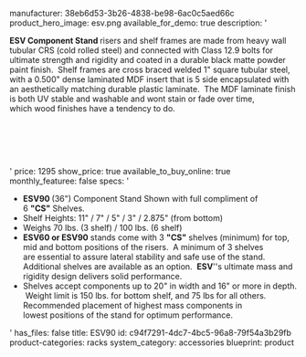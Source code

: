 manufacturer: 38eb6d53-3b26-4838-be98-6ac0c5aed66c
product_hero_image: esv.png
available_for_demo: true
description: '<p><strong>ESV&nbsp;Component Stand&nbsp;</strong>risers and shelf frames are made from heavy wall tubular CRS (cold rolled steel) and connected with&nbsp;Class 12.9 bolts for ultimate strength and rigidity and coated&nbsp;in a durable black matte powder paint finish. &nbsp;Shelf frames are cross braced welded 1" square tubular steel, with a 0.500" dense laminated MDF insert that is 5 side encapsulated with an&nbsp;aesthetically matching durable plastic laminate. &nbsp;The MDF laminate finish is both UV stable and washable and wont stain or fade over time, which&nbsp;wood finishes have&nbsp;a tendency to do.​<br></p><p><br></p><p><br><br></p>'
price: 1295
show_price: true
available_to_buy_online: true
monthly_featuree: false
specs: '<ul><li><strong>ESV90&nbsp;</strong>(36") Component Stand Shown with full compliment of 6&nbsp;<strong>"CS"</strong>&nbsp;Shelves. &nbsp;<br></li><li>Shelf Heights: 11" / 7" / 5" / 3" / 2.875"&nbsp;(from bottom)<br></li><li>Weighs 70 lbs. (3 shelf) /&nbsp;100 lbs. (6 shelf)<br></li><li><strong>ESV60 or ESV90</strong>&nbsp;stands come&nbsp;with 3&nbsp;<strong>"CS"</strong>&nbsp;shelves (minimum) for&nbsp;top, mid and bottom positions of the risers.&nbsp; A minimum of 3 shelves are&nbsp;essential&nbsp;to assure lateral stability and safe use of the stand.&nbsp; Additional shelves are available as an option.&nbsp;&nbsp;<strong>ESV</strong>''s ultimate mass and rigidity design delivers solid performance.&nbsp;<br></li><li>Shelves&nbsp;accept&nbsp;components up to 20" in width and 16" or more&nbsp;in depth. &nbsp;Weight limit is 150 lbs. for bottom shelf, and 75&nbsp;lbs for all others.&nbsp; Recommended placement of&nbsp;highest&nbsp;mass components in lowest&nbsp;positions of the&nbsp;stand for optimum performance.<br></li></ul>'
has_files: false
title: ESV90
id: c94f7291-4dc7-4bc5-96a8-79f54a3b29fb
product-categories: racks
system_category: accessories
blueprint: product
